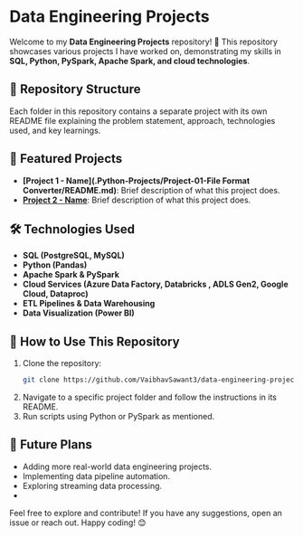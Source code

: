 # Data Engineering Projects

Welcome to my **Data Engineering Projects** repository! 🚀 This repository showcases various projects I have worked on, demonstrating my skills in **SQL, Python, PySpark, Apache Spark, and cloud technologies**.

## 📂 Repository Structure

Each folder in this repository contains a separate project with its own README file explaining the problem statement, approach, technologies used, and key learnings.


## 📌 Featured Projects

- **[Project 1 - Name](.Python-Projects/Project-01-File Format Converter/README.md)**: Brief description of what this project does.
- **[Project 2 - Name](./project-2/README.md)**: Brief description of what this project does.
  
## 🛠️ Technologies Used

- **SQL (PostgreSQL, MySQL)**
- **Python (Pandas)**
- **Apache Spark & PySpark**
- **Cloud Services (Azure Data Factory, Databricks , ADLS Gen2, Google Cloud, Dataproc)**
- **ETL Pipelines & Data Warehousing**
- **Data Visualization (Power BI)**

## 📜 How to Use This Repository

1. Clone the repository:
   ```sh
   git clone https://github.com/VaibhavSawant3/data-engineering-projects.git
2. Navigate to a specific project folder and follow the instructions in its README.
3. Run scripts using Python or PySpark as mentioned.

## 🚀 Future Plans
- Adding more real-world data engineering projects.
- Implementing data pipeline automation.
- Exploring streaming data processing.
- 
Feel free to explore and contribute! If you have any suggestions, open an issue or reach out. Happy coding! 😊
